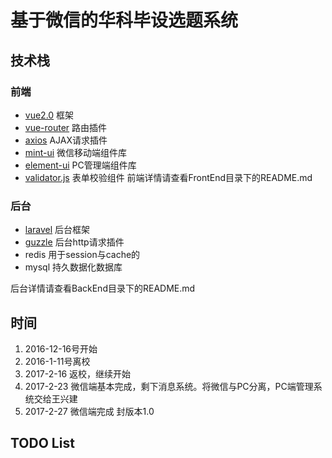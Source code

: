 # 基于微信的华科毕设选题系统

## 技术栈
### 前端

- [vue2.0](https://vuefe.cn/v2/guide/)  框架
- [vue-router](https://router.vuejs.org/zh-cn/) 路由插件
- [axios](https://github.com/mzabriskie/axios) AJAX请求插件
- [mint-ui](http://mint-ui.github.io/docs/#!/zh-cn2) 微信移动端组件库
- [element-ui](http://element.eleme.io/#/zh-CN/component/installation) PC管理端组件库
- [validator.js](https://github.com/chriso/validator.js) 表单校验组件
前端详情请查看FrontEnd目录下的README.md

### 后台

- [laravel](https://laravel-china.org/docs/5.1/installation) 后台框架
- [guzzle](https://github.com/guzzle/guzzle) 后台http请求插件
- redis 用于session与cache的
- mysql 持久数据化数据库

后台详情请查看BackEnd目录下的README.md
## 时间
1. 2016-12-16号开始
2. 2016-1-11号离校
3. 2017-2-16 返校，继续开始
4. 2017-2-23 微信端基本完成，剩下消息系统。将微信与PC分离，PC端管理系统交给王兴建
5. 2017-2-27 微信端完成 封版本1.0

## TODO List
